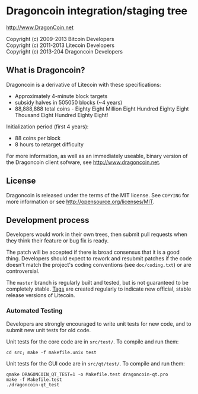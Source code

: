 Dragoncoin integration/staging tree
================================

http://www.DragonCoin.net

Copyright (c) 2009-2013 Bitcoin Developers<br>
Copyright (c) 2011-2013 Litecoin Developers<br>
Copyright (c) 2013-204 Dragoncoin Developers

What is Dragoncoin?
----------------

Dragoncoin is a derivative of Litecoin with these specifications:
 - Approximately 4-minute block targets
 - subsidy halves in 505050 blocks (~4 years)
 - 88,888,888 total coins - Eighty Eight Million Eight Hundred Eighty Eight Thousand Eight Hundred Eighty Eight!

Initialization period (first 4 years):
 - 88 coins per block
 - 8 hours to retarget difficulty

For more information, as well as an immediately useable, binary version of
the Dragoncoin client sofware, see http://www.dragoncoin.net.

License
-------

Dragoncoin is released under the terms of the MIT license. See `COPYING` for more
information or see http://opensource.org/licenses/MIT.

Development process
-------------------

Developers would work in their own trees, then submit pull requests when they think
their feature or bug fix is ready.

The patch will be accepted if there is broad consensus that it is a good thing.
Developers should expect to rework and resubmit patches if the code doesn't
match the project's coding conventions (see `doc/coding.txt`) or are
controversial.

The `master` branch is regularly built and tested, but is not guaranteed to be
completely stable. [Tags](https://github.com/bitcoin/bitcoin/tags) are created
regularly to indicate new official, stable release versions of Litecoin.

### Automated Testing

Developers are strongly encouraged to write unit tests for new code, and to
submit new unit tests for old code.

Unit tests for the core code are in `src/test/`. To compile and run them:

    cd src; make -f makefile.unix test

Unit tests for the GUI code are in `src/qt/test/`. To compile and run them:

    qmake DRAGONCOIN_QT_TEST=1 -o Makefile.test dragoncoin-qt.pro
    make -f Makefile.test
    ./dragoncoin-qt_test

